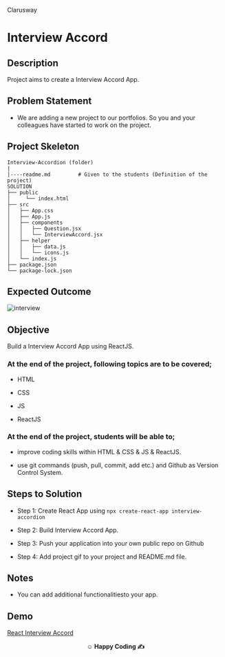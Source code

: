 <p>Clarusway<img align="right"
  src="https://secure.meetupstatic.com/photos/event/3/1/b/9/600_488352729.jpeg"  width="15px"></p>

# Interview Accord

## Description

Project aims to create a Interview Accord App.

## Problem Statement

- We are adding a new project to our portfolios. So you and your colleagues have started to work on the project.

## Project Skeleton

```
Interview-Accordion (folder)
|
|----readme.md         # Given to the students (Definition of the project)
SOLUTION
├── public
│     └── index.html
├── src
│   ├── App.css
│   ├── App.js
│   ├── components
│   │   ├── Question.jsx
│   │   └── InterviewAccord.jsx
│   ├── helper
│   │   ├── data.js
│   │   └── icons.js
│   └── index.js
├── package.json
└── package-lock.json

```

## Expected Outcome

![interview](interview.gif)

## Objective

Build a Interview Accord App using ReactJS.

### At the end of the project, following topics are to be covered;

- HTML

- CSS

- JS

- ReactJS

### At the end of the project, students will be able to;

- improve coding skills within HTML & CSS & JS & ReactJS.

- use git commands (push, pull, commit, add etc.) and Github as Version Control System.

## Steps to Solution

- Step 1: Create React App using `npx create-react-app interview-accordion`

- Step 2: Build Interview Accord App.

- Step 3: Push your application into your own public repo on Github

- Step 4: Add project gif to your project and README.md file.

## Notes

- You can add additional functionalitiesto your app.

## Demo
  <a href="https://mariamharold-interviewaccord.netlify.app/" target="_blank">React Interview Accord</a>

**<p align="center">&#9786; Happy Coding &#9997;</p>**
